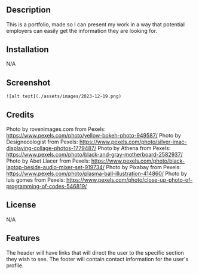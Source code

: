 # <Aletheia-Portfolio>

## Description

This is a portfolio, made so I can present my work in a way that potential employers can easily get the information they are looking for.

## Installation

N/A

## Screenshot

```![alt text](./assets/images/2023-12-19.png)```
    

## Credits

Photo by rovenimages.com from Pexels: https://www.pexels.com/photo/yellow-bokeh-photo-949587/
Photo by Designecologist from Pexels: https://www.pexels.com/photo/silver-imac-displaying-collage-photos-1779487/
Photo by Athena from Pexels: https://www.pexels.com/photo/black-and-gray-motherboard-2582937/
Photo by Abet Llacer from Pexels: https://www.pexels.com/photo/black-laptop-beside-audio-mixer-set-919734/
Photo by Pixabay from Pexels: https://www.pexels.com/photo/plasma-ball-illustration-414860/
Photo by luis gomes from Pexels: https://www.pexels.com/photo/close-up-photo-of-programming-of-codes-546819/

## License

N/A

## Features

The header will have links that will direct the user to the specific section they wish to see.
The footer will contain contact information for the user's profile.

